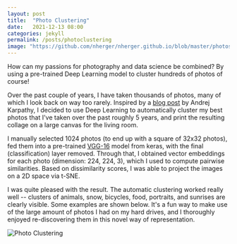```yaml
---
layout: post
title:  "Photo Clustering"
date:   2021-12-13 08:00
categories: jekyll
permalink: /posts/photoclustering
image: "https://github.com/nherger/nherger.github.io/blob/master/photos/PhotoCluster_banner.png?raw=true"
---
```


How can my passions for photography and data science be combined? By using a pre-trained Deep Learning model to cluster hundreds of photos of course!

<!--more-->

Over the past couple of years, I have taken thousands of photos, many of which I look back on way too rarely. Inspired by a <a href="https://cs.stanford.edu/people/karpathy/cnnembed/" target="_blank">blog post</a> by Andrej Karpathy, I decided to use Deep Learning to automatically cluster my best photos that I've taken over the past roughly 5 years, and print the resulting collage on a large canvas for the living room.

I manually selected 1024 photos (to end up with a square of 32x32 photos), fed them into a pre-trained <a href="https://keras.io/api/applications/vgg/VGG-16" target="_blank">VGG-16</a>  model from keras, with the final (classification) layer removed. Through that, I obtained vector embeddings for each photo (dimension: 224, 224, 3), which I used to compute pairwise similarities. Based on dissimilarity scores, I was able to project the images on a 2D space via t-SNE.

I was quite pleased with the result. The automatic clustering worked really well -- clusters of animals, snow, bicycles, food, portraits, and sunrises are clearly visible. Some examples are shown below. It's a fun way to make use of the large amount of photos I had on my hard drives, and I thoroughly enjoyed re-discovering them in this novel way of representation.

![Photo Clustering](https://github.com/nherger/nherger.github.io/blob/master/photos/PhotoCluster_overview.png?raw=true)
